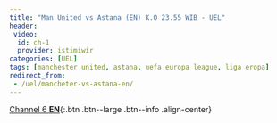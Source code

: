 ```yaml
---
title: "Man United vs Astana (EN) K.O 23.55 WIB - UEL"
header:
 video:
  id: ch-1
  provider: istimiwir
categories: [UEL]
tags: [manchester united, astana, uefa europa league, liga eropa]
redirect_from:
 - /uel/mancheter-vs-astana-en/
---
```


[Channel 6 **EN**](/uel/mancheter-vs-astana-es/){:.btn .btn--large .btn--info .align-center}
